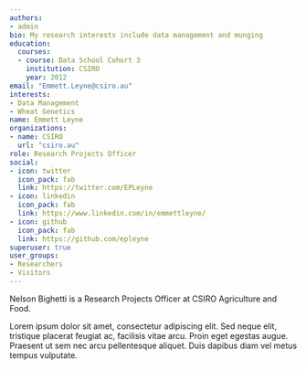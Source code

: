 ```yaml
---
authors:
- admin
bio: My research interests include data management and munging
education:
  courses:
  - course: Data School Cohort 3
    institution: CSIRO
    year: 2012
email: "Emmett.Leyne@csiro.au"
interests:
- Data Management
- Wheat Genetics
name: Emmett Leyne
organizations:
- name: CSIRO
  url: "csiro.au"
role: Research Projects Officer
social:
- icon: twitter
  icon_pack: fab
  link: https://twitter.com/EPLeyne
- icon: linkedin
  icon_pack: fab
  link: https://www.linkedin.com/in/emmettleyne/
- icon: github
  icon_pack: fab
  link: https://github.com/epleyne
superuser: true
user_groups:
- Researchers
- Visitors
---
```


Nelson Bighetti is a Research Projects Officer at CSIRO Agriculture and Food.

Lorem ipsum dolor sit amet, consectetur adipiscing elit. Sed neque elit, tristique placerat feugiat ac, facilisis vitae arcu. Proin eget egestas augue. Praesent ut sem nec arcu pellentesque aliquet. Duis dapibus diam vel metus tempus vulputate. 

